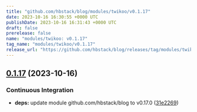 ```yaml
---
title: "github.com/hbstack/blog/modules/twikoo/v0.1.17"
date: 2023-10-16 16:30:55 +0000 UTC
publishDate: 2023-10-16 16:31:43 +0000 UTC
draft: false
prerelease: false
name: "modules/twikoo: v0.1.17"
tag_name: "modules/twikoo/v0.1.17"
release_url: "https://github.com/hbstack/blog/releases/tag/modules/twikoo/v0.1.17"
---
```


## [0.1.17](https://github.com/hbstack/blog/compare/modules/twikoo/v0.1.16...modules/twikoo/v0.1.17) (2023-10-16)


### Continuous Integration

* **deps:** update module github.com/hbstack/blog to v0.17.0 ([31e2269](https://github.com/hbstack/blog/commit/31e2269889826b3a102fb1ac5ac1a0c09a88d652))

